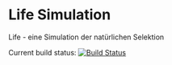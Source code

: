 # Life Simulation
Life - eine Simulation der natürlichen Selektion

Current build status: [![Build Status](http://ncpl-projekt2.westeurope.cloudapp.azure.com:8080/buildStatus/icon?job=Life&build=last)](http://ncpl-projekt2.westeurope.cloudapp.azure.com:8080/job/Life/last/)